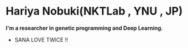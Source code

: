 # Hariya Nobuki(NKTLab , YNU , JP)

**I'm a researcher in genetic programming and Deep Learning.**
- SANA LOVE TWICE !!
